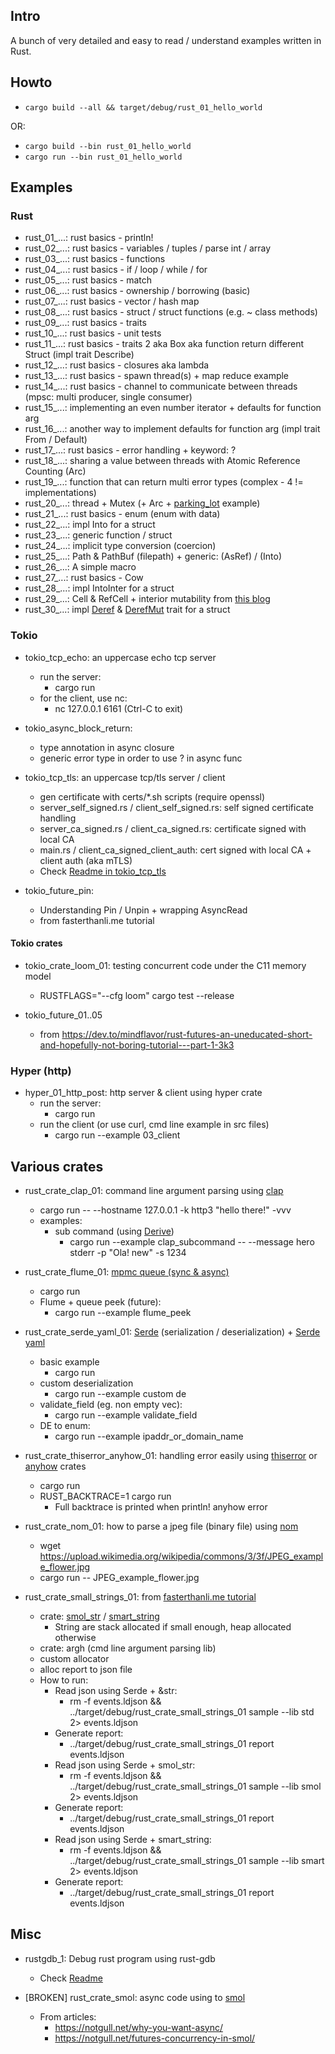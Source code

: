 ## Intro

A bunch of very detailed and easy to read / understand examples written in Rust.

## Howto

* `cargo build --all && target/debug/rust_01_hello_world`

OR: 

* `cargo build --bin rust_01_hello_world`
* `cargo run --bin rust_01_hello_world`

## Examples

### Rust

* rust_01_...: rust basics - println!
* rust_02_...: rust basics - variables / tuples / parse int / array
* rust_03_...: rust basics - functions
* rust_04_...: rust basics - if / loop / while / for
* rust_05_...: rust basics - match
* rust_06_...: rust basics - ownership / borrowing (basic)
* rust_07_...: rust basics - vector / hash map
* rust_08_...: rust basics - struct / struct functions (e.g. ~ class methods)
* rust_09_...: rust basics - traits
* rust_10_...: rust basics - unit tests
* rust_11_...: rust basics - traits 2 aka Box aka function return different Struct (impl trait Describe)
* rust_12_...: rust basics - closures aka lambda
* rust_13_...: rust basics - spawn thread(s) + map reduce example
* rust_14_...: rust basics - channel to communicate between threads (mpsc: multi producer, single consumer)
* rust_15_...: implementing an even number iterator + defaults for function arg
* rust_16_...: another way to implement defaults for function arg (impl trait From / Default)
* rust_17_...: rust basics - error handling + keyword: ?
* rust_18_...: sharing a value between threads with Atomic Reference Counting (Arc)
* rust_19_...: function that can return multi error types (complex - 4 != implementations)
* rust_20_...: thread + Mutex (+ Arc + [parking_lot](https://docs.rs/parking_lot/latest/parking_lot/) example)
* rust_21_...: rust basics - enum (enum with data)
* rust_22_...: impl Into for a struct
* rust_23_...: generic function / struct
* rust_24_...: implicit type conversion (coercion)
* rust_25_...: Path & PathBuf (filepath) + generic: (AsRef<Path>) / (Into<PathBuf>)
* rust_26_...: A simple macro
* rust_27_...: rust basics - Cow
* rust_28_...: impl IntoInter for a struct
* rust_29_...: Cell & RefCell + interior mutability from [this blog](https://ricardomartins.cc/2016/06/08/interior-mutability)
* rust_30_...: impl [Deref]() & [DerefMut]() trait for a struct 

### Tokio

* tokio_tcp_echo: an uppercase echo tcp server
  * run the server:
    * cargo run
  * for the client, use nc:
    * nc 127.0.0.1 6161 (Ctrl-C to exit)
* tokio_async_block_return:
  * type annotation in async closure
  * generic error type in order to use ? in async func
* tokio_tcp_tls: an uppercase tcp/tls server / client
  * gen certificate with certs/*.sh scripts (require openssl)
  * server_self_signed.rs / client_self_signed.rs: self signed certificate handling
  * server_ca_signed.rs / client_ca_signed.rs: certificate signed with local CA
  * main.rs / client_ca_signed_client_auth: cert signed with local CA + client auth (aka mTLS)
  * Check [Readme in tokio_tcp_tls](tokio_tcp_tls/Readme.md)

* tokio_future_pin:
  * Understanding Pin / Unpin + wrapping AsyncRead 
  * from fasterthanli.me tutorial

#### Tokio crates

* tokio_crate_loom_01: testing concurrent code under the C11 memory model
  * RUSTFLAGS="--cfg loom" cargo test --release

* tokio_future_01..05
  * from https://dev.to/mindflavor/rust-futures-an-uneducated-short-and-hopefully-not-boring-tutorial---part-1-3k3

### Hyper (http)

* hyper_01_http_post: http server & client using hyper crate
  * run the server:
    * cargo run
  * run the client (or use curl, cmd line example in src files)
    * cargo run --example 03_client

## Various crates

* rust_crate_clap_01: command line argument parsing using [clap](https://docs.rs/clap/latest/clap/)
  * cargo run -- --hostname 127.0.0.1 -k http3 "hello there!" -vvv
  * examples:
    * sub command (using [Derive](https://docs.rs/clap/latest/clap/_derive/index.html))
      * cargo run --example clap_subcommand -- --message hero stderr -p "Ola! new" -s 1234

* rust_crate_flume_01: [mpmc queue (sync & async)](https://docs.rs/flume/latest/flume/)
  * cargo run
  * Flume + queue peek (future):
    * cargo run --example flume_peek

* rust_crate_serde_yaml_01: [Serde](https://docs.rs/serde/latest/serde/) (serialization / deserialization) + [Serde yaml](https://github.com/dtolnay/serde-yaml)
  * basic example
    * cargo run
  * custom deserialization
    * cargo run --example custom de
  * validate_field (eg. non empty vec): 
    * cargo run --example validate_field
  * DE to enum: 
    * cargo run --example ipaddr_or_domain_name

* rust_crate_thiserror_anyhow_01: handling error easily using [thiserror](https://docs.rs/thiserror/latest/thiserror/) or [anyhow](https://docs.rs/anyhow/latest/anyhow/) crates
  * cargo run
  * RUST_BACKTRACE=1 cargo run
    * Full backtrace is printed when println! anyhow error

* rust_crate_nom_01: how to parse a jpeg file (binary file) using [nom](https://docs.rs/nom/latest/nom/)
  * wget https://upload.wikimedia.org/wikipedia/commons/3/3f/JPEG_example_flower.jpg
  * cargo run -- JPEG_example_flower.jpg

* rust_crate_small_strings_01: from [fasterthanli.me tutorial](https://fasterthanli.me/articles/small-strings-in-rust)
  * crate: [smol_str](https://docs.rs/smol_str/latest/smol_str/) / [smart_string](https://docs.rs/smartstring/latest/smartstring/)
    * String are stack allocated if small enough, heap allocated otherwise 
  * crate: argh (cmd line argument parsing lib)
  * custom allocator
  * alloc report to json file
  * How to run:
    * Read json using Serde + &str:
      * rm -f events.ldjson && ../target/debug/rust_crate_small_strings_01 sample --lib std 2> events.ldjson
    * Generate report:
      * ../target/debug/rust_crate_small_strings_01 report events.ldjson
    * Read json using Serde + smol_str:
      * rm -f events.ldjson && ../target/debug/rust_crate_small_strings_01 sample --lib smol 2> events.ldjson
    * Generate report:
      * ../target/debug/rust_crate_small_strings_01 report events.ldjson
    * Read json using Serde + smart_string:
      * rm -f events.ldjson && ../target/debug/rust_crate_small_strings_01 sample --lib smart 2> events.ldjson
    * Generate report:
      * ../target/debug/rust_crate_small_strings_01 report events.ldjson 

## Misc

* rustgdb_1: Debug rust program using rust-gdb
  * Check [Readme](rustgdb_1/Readme.md)

* [BROKEN] rust_crate_smol: async code using to [smol](https://docs.rs/smol/latest/smol/)
  * From articles: 
    * https://notgull.net/why-you-want-async/
    * https://notgull.net/futures-concurrency-in-smol/